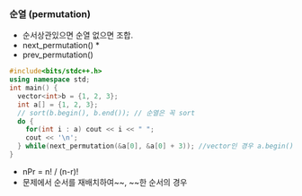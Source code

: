 ### 순열 (permutation)
- 순서상관있으면 순열 없으면 조합.
- next_permutation()  *
- prev_permutation()
  
```c++
#include<bits/stdc++.h>
using namespace std;
int main() {
  vector<int>b = {1, 2, 3};
  int a[] = {1, 2, 3};
  // sort(b.begin(), b.end()); // 순열은 꼭 sort
  do {
    for(int i : a) cout << i << " ";
    cout << '\n';
  } while(next_permutation(&a[0], &a[0] + 3)); //vector인 경우 a.begin(), a.end()
}
```

- nPr = n! / (n-r)! 
- 문제에서 순서를 재배치하여~~, ~~한 순서의 경우

<!-- ```c++
#include<bits/stdc++.h>
using namespace std;

void makePermutation(int n, int r, int depth) {

}

int mian() {
  return 0;
}
``` -->
